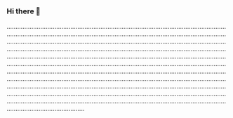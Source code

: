 ### Hi there 👋

................................................................................................................................................................................................................................................................................................................................................................................................................................................................................................................................................................................................................................................................................................................................................................................................................................................................................................................................................................................................................................................................................................................................................................................................................................................................................................................................................................................................................................................................